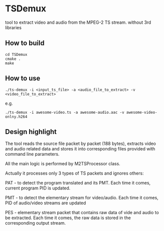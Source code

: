 # TSDemux
tool to extract video and audio from the MPEG-2 TS stream. without 3rd libraries

## How to build
```
cd TSDemux
cmake .
make
```

## How to use
```
./ts-demux -i <input_ts_file> -a <audio_file_to_extract> -v <video_file_to_extract>
```
e.g.
```
./ts-demux -i awesome-video.ts -a awesome-audio.aac -v awesome-video-onlny.h264
```

## Design highlight
The tool reads the source file packet by packet (188 bytes), extracts video and audio related data and stores it into corresponding files provided with command line parameters.

All the main logic is performed by M2TSProcessor class.

Actually it processes only 3 types of TS packets and ignores others:

PAT - to detect the program translated and its PMT. Each time it comes, current program PID is updated. 

PMT - to detect the elementary stream for video/audio. Each time it comes, PID of audio/video streams are updated

PES - elementary stream packet that contains raw data of vide and audio to be extracted. Each time it comes, the raw data is stored in the corresponding output stream.
